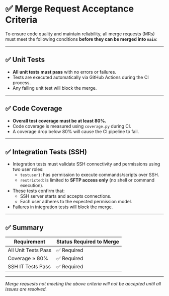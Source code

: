 # ✅ Merge Request Acceptance Criteria

To ensure code quality and maintain reliability, all merge requests (MRs) must meet the following conditions **before they can be merged into `main`**:

---

## ✅ Unit Tests

- **All unit tests must pass** with no errors or failures.
- Tests are executed automatically via GitHub Actions during the CI process.
- Any failing unit test will block the merge.

---

## ✅ Code Coverage

- **Overall test coverage must be at least 80%.**
- Code coverage is measured using `coverage.py` during CI.
- A coverage drop below 80% will cause the CI pipeline to fail.

---

## ✅ Integration Tests (SSH)

- Integration tests must validate SSH connectivity and permissions using two user roles:
  - `testuser1`: has permission to execute commands/scripts over SSH.
  - `restricted`: is limited to **SFTP access only** (no shell or command execution).
- These tests confirm that:
  - SSH server starts and accepts connections.
  - Each user adheres to the expected permission model.
- Failures in integration tests will block the merge.

---

## ✅ Summary

| Requirement         | Status Required to Merge |
|---------------------|---------------------------|
| All Unit Tests Pass | ✅ Required               |
| Coverage ≥ 80%      | ✅ Required               |
| SSH IT Tests Pass   | ✅ Required               |

---

_Merge requests not meeting the above criteria will not be accepted until all issues are resolved._
